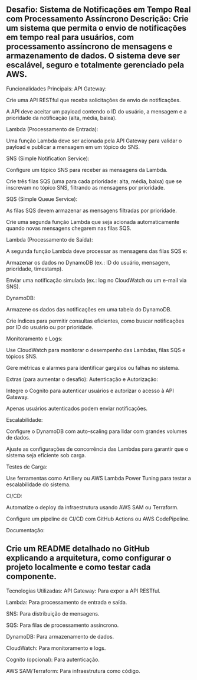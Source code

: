 Desafio: Sistema de Notificações em Tempo Real com Processamento Assíncrono
Descrição:
Crie um sistema que permita o envio de notificações em tempo real para usuários, com processamento assíncrono de mensagens e armazenamento de dados. O sistema deve ser escalável, seguro e totalmente gerenciado pela AWS.
-----
Funcionalidades Principais:
API Gateway:

Crie uma API RESTful que receba solicitações de envio de notificações.

A API deve aceitar um payload contendo o ID do usuário, a mensagem e a prioridade da notificação (alta, média, baixa).

Lambda (Processamento de Entrada):

Uma função Lambda deve ser acionada pela API Gateway para validar o payload e publicar a mensagem em um tópico do SNS.

SNS (Simple Notification Service):

Configure um tópico SNS para receber as mensagens da Lambda.

Crie três filas SQS (uma para cada prioridade: alta, média, baixa) que se inscrevam no tópico SNS, filtrando as mensagens por prioridade.

SQS (Simple Queue Service):

As filas SQS devem armazenar as mensagens filtradas por prioridade.

Crie uma segunda função Lambda que seja acionada automaticamente quando novas mensagens chegarem nas filas SQS.

Lambda (Processamento de Saída):

A segunda função Lambda deve processar as mensagens das filas SQS e:

Armazenar os dados no DynamoDB (ex.: ID do usuário, mensagem, prioridade, timestamp).

Enviar uma notificação simulada (ex.: log no CloudWatch ou um e-mail via SNS).

DynamoDB:

Armazene os dados das notificações em uma tabela do DynamoDB.

Crie índices para permitir consultas eficientes, como buscar notificações por ID do usuário ou por prioridade.

Monitoramento e Logs:

Use CloudWatch para monitorar o desempenho das Lambdas, filas SQS e tópicos SNS.

Gere métricas e alarmes para identificar gargalos ou falhas no sistema.

Extras (para aumentar o desafio):
Autenticação e Autorização:

Integre o Cognito para autenticar usuários e autorizar o acesso à API Gateway.

Apenas usuários autenticados podem enviar notificações.

Escalabilidade:

Configure o DynamoDB com auto-scaling para lidar com grandes volumes de dados.

Ajuste as configurações de concorrência das Lambdas para garantir que o sistema seja eficiente sob carga.

Testes de Carga:

Use ferramentas como Artillery ou AWS Lambda Power Tuning para testar a escalabilidade do sistema.

CI/CD:

Automatize o deploy da infraestrutura usando AWS SAM ou Terraform.

Configure um pipeline de CI/CD com GitHub Actions ou AWS CodePipeline.

Documentação:

Crie um README detalhado no GitHub explicando a arquitetura, como configurar o projeto localmente e como testar cada componente.
-----
Tecnologias Utilizadas:
API Gateway: Para expor a API RESTful.

Lambda: Para processamento de entrada e saída.

SNS: Para distribuição de mensagens.

SQS: Para filas de processamento assíncrono.

DynamoDB: Para armazenamento de dados.

CloudWatch: Para monitoramento e logs.

Cognito (opcional): Para autenticação.

AWS SAM/Terraform: Para infraestrutura como código.